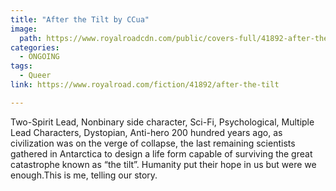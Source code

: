```yaml
---
title: "After the Tilt by CCua"
image:
  path: https://www.royalroadcdn.com/public/covers-full/41892-after-the-tilt.jpg
categories:
  - ONGOING
tags:
  - Queer
link: https://www.royalroad.com/fiction/41892/after-the-tilt

---
```

Two-Spirit Lead, Nonbinary side character, Sci-Fi, Psychological, Multiple Lead Characters, Dystopian, Anti-hero
200 hundred years ago, as civilization was on the verge of collapse, the last remaining scientists gathered in Antarctica to design a life form capable of surviving the great catastrophe known as “the tilt”. Humanity put their hope in us but were we enough.This is me, telling our story.

